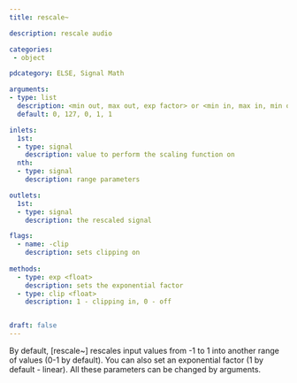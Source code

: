```yaml
---
title: rescale~

description: rescale audio

categories:
 - object

pdcategory: ELSE, Signal Math

arguments:
- type: list
  description: <min out, max out, exp factor> or <min in, max in, min out, max out, exp factor>
  default: 0, 127, 0, 1, 1

inlets:
  1st:
  - type: signal
    description: value to perform the scaling function on
  nth:
  - type: signal
    description: range parameters

outlets:
  1st:
  - type: signal
    description: the rescaled signal

flags:
  - name: -clip
    description: sets clipping on
    
methods:
  - type: exp <float>
    description: sets the exponential factor
  - type: clip <float>
    description: 1 - clipping in, 0 - off


draft: false
---
```


By default, [rescale~] rescales input values from -1 to 1 into another range of values (0-1 by default). You can also set an exponential factor (1 by default - linear). All these parameters can be changed by arguments.
